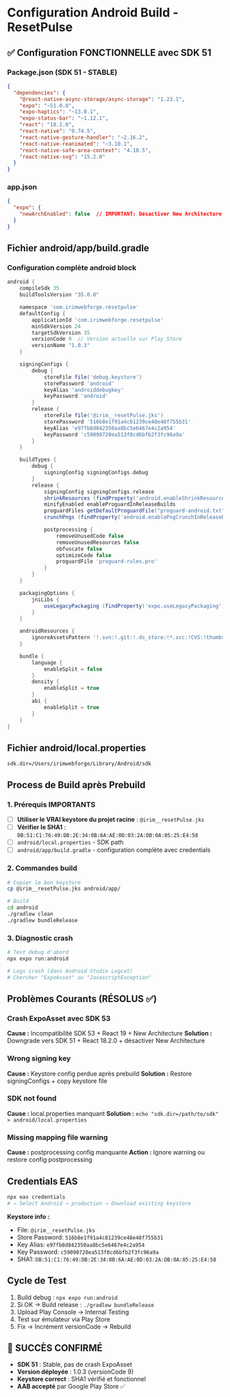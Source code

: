# Configuration Android Build - ResetPulse

## ✅ Configuration FONCTIONNELLE avec SDK 51

### Package.json (SDK 51 - STABLE)
```json
{
  "dependencies": {
    "@react-native-async-storage/async-storage": "1.23.1",
    "expo": "~51.0.0",
    "expo-haptics": "~13.0.1",
    "expo-status-bar": "~1.12.1",
    "react": "18.2.0",
    "react-native": "0.74.5",
    "react-native-gesture-handler": "~2.16.2",
    "react-native-reanimated": "~3.10.1",
    "react-native-safe-area-context": "4.10.5",
    "react-native-svg": "15.2.0"
  }
}
```

### app.json
```json
{
  "expo": {
    "newArchEnabled": false  // IMPORTANT: Désactiver New Architecture
  }
}
```

## Fichier android/app/build.gradle

### Configuration complète android block

```gradle
android {
    compileSdk 35
    buildToolsVersion "35.0.0"

    namespace 'com.irimwebforge.resetpulse'
    defaultConfig {
        applicationId 'com.irimwebforge.resetpulse'
        minSdkVersion 24
        targetSdkVersion 35
        versionCode 9  // Version actuelle sur Play Store
        versionName "1.0.3"
    }

    signingConfigs {
        debug {
            storeFile file('debug.keystore')
            storePassword 'android'
            keyAlias 'androiddebugkey'
            keyPassword 'android'
        }
        release {
            storeFile file('@irim__resetPulse.jks')
            storePassword '516b8e1f91a4c81239ce48e48f755b31'
            keyAlias 'e97fb8d842350aa8bc5e6467e4c2a954'
            keyPassword 'c59090720ea513f0cd6bfb2f3fc96a9a'
        }
    }

    buildTypes {
        debug {
            signingConfig signingConfigs.debug
        }
        release {
            signingConfig signingConfigs.release
            shrinkResources (findProperty('android.enableShrinkResourcesInReleaseBuilds')?.toBoolean() ?: false)
            minifyEnabled enableProguardInReleaseBuilds
            proguardFiles getDefaultProguardFile("proguard-android.txt"), "proguard-rules.pro"
            crunchPngs (findProperty('android.enablePngCrunchInReleaseBuilds')?.toBoolean() ?: true)

            postprocessing {
                removeUnusedCode false
                removeUnusedResources false
                obfuscate false
                optimizeCode false
                proguardFile 'proguard-rules.pro'
            }
        }
    }

    packagingOptions {
        jniLibs {
            useLegacyPackaging (findProperty('expo.useLegacyPackaging')?.toBoolean() ?: false)
        }
    }

    androidResources {
        ignoreAssetsPattern '!.svn:!.git:!.ds_store:!*.scc:!CVS:!thumbs.db:!picasa.ini:!*~'
    }

    bundle {
        language {
            enableSplit = false
        }
        density {
            enableSplit = true
        }
        abi {
            enableSplit = true
        }
    }
}
```

## Fichier android/local.properties

```
sdk.dir=/Users/irimwebforge/Library/Android/sdk
```

## Process de Build après Prebuild

### 1. Prérequis IMPORTANTS
- [ ] **Utiliser le VRAI keystore du projet racine** : `@irim__resetPulse.jks`
- [ ] **Vérifier le SHA1** : `DB:51:C1:76:49:DB:2E:34:0B:6A:AE:0D:03:2A:DB:0A:05:25:E4:58`
- [ ] `android/local.properties` - SDK path
- [ ] `android/app/build.gradle` - configuration complète avec credentials

### 2. Commandes build
```bash
# Copier le bon keystore
cp @irim__resetPulse.jks android/app/

# Build
cd android
./gradlew clean
./gradlew bundleRelease
```

### 3. Diagnostic crash
```bash
# Test debug d'abord
npx expo run:android

# Logs crash (dans Android Studio Logcat)
# Chercher "ExpoAsset" ou "JavascriptException"
```

## Problèmes Courants (RÉSOLUS ✅)

### Crash ExpoAsset avec SDK 53
**Cause :** Incompatibilité SDK 53 + React 19 + New Architecture
**Solution :** Downgrade vers SDK 51 + React 18.2.0 + désactiver New Architecture

### Wrong signing key
**Cause :** Keystore config perdue après prebuild
**Solution :** Restore signingConfigs + copy keystore file

### SDK not found
**Cause :** local.properties manquant
**Solution :** `echo "sdk.dir=/path/to/sdk" > android/local.properties`

### Missing mapping file warning
**Cause :** postprocessing config manquante
**Action :** Ignore warning ou restore config postprocessing

## Credentials EAS
```bash
npx eas credentials
# → Select Android → production → Download existing keystore
```

**Keystore info :**
- File: `@irim__resetPulse.jks`
- Store Password: `516b8e1f91a4c81239ce48e48f755b31`
- Key Alias: `e97fb8d842350aa8bc5e6467e4c2a954`
- Key Password: `c59090720ea513f0cd6bfb2f3fc96a9a`
- SHA1: `DB:51:C1:76:49:DB:2E:34:0B:6A:AE:0D:03:2A:DB:0A:05:25:E4:58`

## Cycle de Test
1. Build debug : `npx expo run:android`
2. Si OK → Build release : `./gradlew bundleRelease`
3. Upload Play Console → Internal Testing
4. Test sur émulateur via Play Store
5. Fix → Incrément versionCode → Rebuild

## 🎉 SUCCÈS CONFIRMÉ
- **SDK 51** : Stable, pas de crash ExpoAsset
- **Version déployée** : 1.0.3 (versionCode 9)
- **Keystore correct** : SHA1 vérifié et fonctionnel
- **AAB accepté** par Google Play Store ✅